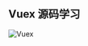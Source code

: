 ## Vuex 源码学习

![Vuex](https://ask8088-private-1251520898.cn-south.myqcloud.com/developer-images/article/6556094/hmq2zpuo0u.jpg?q-sign-algorithm=sha1&q-ak=AKID2uZ1FGBdx1pNgjE3KK4YliPpzyjLZvug&q-sign-time=1594085582;1594092782&q-key-time=1594085582;1594092782&q-header-list=&q-url-param-list=&q-signature=3c3743cd97761c9847682342eaf45cdde07ab6c8)